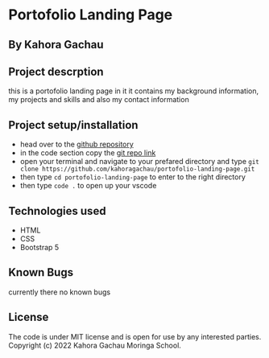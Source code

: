 # Portofolio Landing Page

## By Kahora Gachau

## Project descrption
this is a portofolio landing page in it it contains my background information, my projects and skills and also my contact information

## Project setup/installation
- head over to the [github repository](https://github.com/kahoragachau/portofolio-landing-page) 
- in the code section copy the [git repo link](https://github.com/kahoragachau/portofolio-landing-page.git)
- open your terminal and navigate to your prefared directory and type `git clone https://github.com/kahoragachau/portofolio-landing-page.git`
- then type `cd portofolio-landing-page` to enter to the right directory
- then type `code .` to open up your vscode

## Technologies used
- HTML
- CSS
- Bootstrap 5

## Known Bugs
currently there no known bugs

## License
The code is under MIT license and is open for use by any interested parties. Copyright (c) 2022 Kahora Gachau Moringa School.